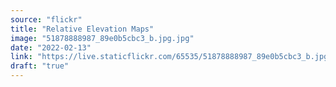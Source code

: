 ```yaml
---
source: "flickr"
title: "Relative Elevation Maps"
image: "51878888987_89e0b5cbc3_b.jpg.jpg"
date: "2022-02-13"
link: "https://live.staticflickr.com/65535/51878888987_89e0b5cbc3_b.jpg"
draft: "true"
---
```

